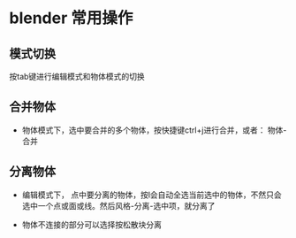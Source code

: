 # blender 常用操作

## 模式切换

按tab键进行编辑模式和物体模式的切换

## 合并物体

- 物体模式下，选中要合并的多个物体，按快捷键ctrl+j进行合并，或者： 物体-合并

## 分离物体

- 编辑模式下， 点中要分离的物体，按l会自动全选当前选中的物体，不然只会选中一个点或面或线。然后风格-分离-选中项，就分离了

- 物体不连接的部分可以选择按松散块分离
